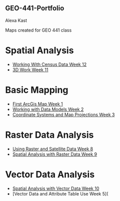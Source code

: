 ## GEO-441-Portfolio
Alexa Kast

Maps created for GEO 441 class

# Spatial Analysis
* [Working With Census Data Week 12](https://github.com/alexakast02/GEO-441-Portfolio/blob/main/Spatial-Analysis/Copy_of_week_12_assignment_template.ipynb)
* [3D Work Week 11](https://github.com/alexakast02/GEO-441-Portfolio/blob/main/Spatial-Analysis/Week_11_Collabipynb.ipynb)
  
# Basic Mapping
* [First ArcGis Map Week 1](https://github.com/alexakast02/GEO-441-Portfolio/blob/main/Basic-Mapping/Copy_of_week_01_assignment_template.ipynb)
* [Working with Data Models Week 2](https://github.com/alexakast02/GEO-441-Portfolio/blob/main/Basic-Mapping/Copy_of_week_02_assignment_template.ipynb)
* [Coordinate Systems and Map Projections Week 3](https://github.com/alexakast02/GEO-441-Portfolio/blob/main/Basic-Mapping/Copy_of_week_03_assignment_template.ipynb)


# Raster Data Analysis
* [Using Raster and Satellite Data Week 8](https://github.com/alexakast02/GEO-441-Portfolio/blob/main/Raster-Data-Analysis/Copy_of_week_08_assignment_template.ipynb)
* [Spatial Analysis with Raster Data Week 9](https://github.com/alexakast02/GEO-441-Portfolio/blob/main/Raster-Data-Analysis/Copy_of_week_09_assignment_template.ipynb)

# Vector Data Analysis
* [Spatial Analysis with Vector Data Week 10](https://github.com/alexakast02/GEO-441-Portfolio/blob/main/Vector-Data-Analysis/Copy_of_week_10_assignment_template.ipynb)
* [Vector Data and Attribute Table Use Week 5](

